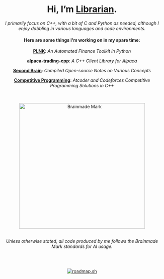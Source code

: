 <div align="center">
<h1>Hi, I’m <a href='https://carterfaceysmith.tech'>Librarian</a>.</h1>
<i>I primarily focus on C++, with a bit of C and Python as needed, although I enjoy dabbling in various languages and code environments.</i><br>
<h4>Here are some things I'm working on in my spare time:</h4>
<p><b><a href='https://github.com/CarterFaceySmith/PLNK'>PLNK</a></b>: <i>An Automated Finance Toolkit in Python</i></p>
<p><b><a href='https://github.com/CarterFaceySmith/alpaca-trading-cpp'>alpaca-trading-cpp</a></b>: <i>A C++ Client Library for <a href='https://alpaca.markets'>Alpaca</a></i></p>
<p><b><a href='https://github.com/CarterFaceySmith/SecondBrain'>Second Brain</a></b>: <i>Compiled Open-source Notes on Various Concepts</i></p>
<p><b><a href='https://github.com/CarterFaceySmith/CompetitiveProgrammingSolutions'>Competitive Programming</a></b>: <i>Atcoder and Codeforces Competitive Programming Solutions in C++</i></p><br><br>

<!-- Responsive images based on color scheme -->
<picture>
  <source media="(prefers-color-scheme: dark)" srcset="https://github.com/user-attachments/assets/cd72e7c2-053b-41ea-9dfe-a4ec9fb0abd1" >
  <source media="(prefers-color-scheme: light)" srcset="https://github.com/user-attachments/assets/4b3ba145-de58-483c-be67-89f9186c1cc0" >
  <!-- Fallback image if neither light nor dark mode is matched -->
  <img src="https://github.com/user-attachments/assets/cd72e7c2-053b-41ea-9dfe-a4ec9fb0abd1" alt="Brainmade Mark" width="400">
</picture>
<br><br>

<p><i>Unless otherwise stated, all code produced by me follows the Brainmade Mark standards for AI usage.</i></p><br><br>

<a href="https://roadmap.sh"><img src="https://roadmap.sh/card/wide/66a4412ff22c59ba756eecd4?variant=dark&roadmaps=cpp%2Creact-native%2Cbackend%2Cnodejs" alt="roadmap.sh"/></a></div>
